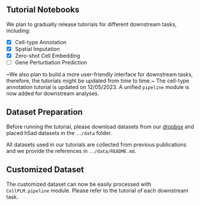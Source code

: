 ## Tutorial Notebooks

We plan to gradually release tutorials for different downstream tasks, including:

- [x] Cell-type Annotation
- [x] Spatial Imputation
- [x] Zero-shot Cell Embedding
- [ ] Gene Perturbation Prediction

~We also plan to build a more user-friendly interface for downstream tasks, therefore, the tutorials might be updated from time to time.~
The cell-type annotation tutorial is updated on 12/05/2023.  A unified `pipeline` module is now added for downstream analyses.

## Dataset Preparation

Before running the tutorial, please download datasets from our [dropbox](https://www.dropbox.com/scl/fo/i5rmxgtqzg7iykt2e9uqm/h?rlkey=o8hi0xads9ol07o48jdityzv1&dl=0) and placed h5ad datasets in the `../data` folder.

All datasets used in our tutorials are collected from previous publications and we provide the references in `../data/README.md`.

## Customized Dataset

The customized dataset can now be easily processed with `CellPLM.pipeline` module. Please refer to the tutorial of each downstream task.
